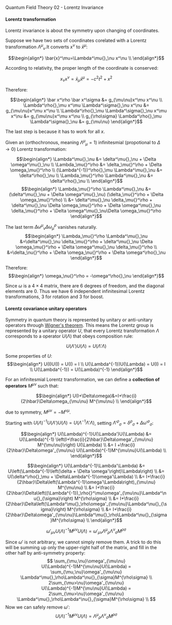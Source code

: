 Quantum Field Theory 02 - Lorentz Invariance


#### Lorentz transformation

Lorentz invariance is about the symmetry upon changing of coordinates.

Suppose we have two sets of coordinates corelated with a Lorentz transformation
$\Lambda^\mu{}_\nu$.It converts $x^\nu$ to $\bar{x}^\mu$:

$$\begin{align*}
\bar{x}^\mu=\Lambda^\mu{}_\nu x^\nu \\
\end{align*}$$

According to relativity, the proper length of the coordinate is conserved:

$$
x_\nu x^\nu = \bar x_\mu \bar x^\mu = -c^2t^2 + x^2
$$

Therefore:

$$\begin{align*}
\bar x^\rho \bar x^\sigma &= g_{\mu\nu}x^\mu x^\nu \\
\Lambda^\rho{}_\mu x^\mu \Lambda^\sigma{}_\nu x^\nu &= g_{\mu\nu}x^\mu x^\nu \\
\Lambda^\rho{}_\mu \Lambda^\sigma{}_\nu x^\mu x^\nu &= g_{\mu\nu}x^\mu x^\nu \\
g_{\rho\sigma} \Lambda^\rho{}_\mu \Lambda^\sigma{}_\nu &= g_{\mu\nu}
\end{align*}$$

The last step is because it has to work for all $x$.

Given an (orthochronous, meaning $\Lambda^\mu{}_\mu=1$) infinitesmial
(propotional to $\Delta \to 0$) Lorentz transformation:

$$\begin{align*}
\Lambda^\mu{}_\nu &= \delta^\mu{}_\nu + \Delta \omega^\mu{}_\nu \\
\Lambda_\mu{}^\rho &= \delta_\mu{}^\rho + \Delta \omega_\mu{}^\rho \\
(\Lambda^{-1})^\rho{}_\mu \Lambda^\mu{}_\nu &= \delta^\rho{}_\nu \\
\Lambda_\mu{}^\rho \Lambda^\mu{}_\nu &= \delta^\rho{}_\nu \\
\end{align*}$$
$$\begin{align*}
\Lambda_\mu{}^\rho \Lambda^\mu{}_\nu &=
    (\delta^\mu{}_\nu + \Delta \omega^\mu{}_\nu)
    (\delta_\mu{}^\rho + \Delta \omega_\mu{}^\rho) \\
&= \delta^\mu{}_\nu \delta_\mu{}^\rho  + \delta^\mu{}_\nu  \Delta \omega_\mu{}^\rho +
\Delta \omega^\mu{}_\nu \delta_\mu{}^\rho + \Delta \omega^\mu{}_\nu\Delta \omega_\mu{}^\rho
\end{align*}$$

The last term $\Delta \omega^\mu{}_\nu\Delta \omega_\mu{}^\rho$ vanishes naturally.
$$\begin{align*}
\Lambda_\mu{}^\rho \Lambda^\mu{}_\nu &=\delta^\mu{}_\nu \delta_\mu{}^\rho +
    \delta^\mu{}_\nu  \Delta \omega_\mu{}^\rho +
\Delta \omega^\mu{}_\nu \delta_\mu{}^\rho \\
&=\delta_\nu{}^\rho +
\Delta \omega_\nu{}^\rho +
\Delta \omega^\rho{}_\nu
\end{align*}$$

Therefore:
$$\begin{align*}
\omega_\nu{}^\rho = -\omega^\rho{}_\nu
\end{align*}$$

Since $\omega$ is a $4\times 4$ matrix, there are $6$ degrees of freedom, and the diagonal elements
are $0$. Thus we have $6$ independent infinitesimal Lorentz transformations, $3$ for rotation and
$3$ for boost.

#### Lorentz covariance unitary operators
Symmetry in quantum theory is represented by unitary or anti-unitary operators through
[Wigner's theorem](https://en.wikipedia.org/wiki/Wigner%27s_theorem). This means the
Lorentz group is represented by a unitary operator $U$, that every Lorentz transformation
$\Lambda$ corresponds to a operator $U(\Lambda)$ that obeys composition rule:

$$
U(\Lambda')U(\Lambda) = U(\Lambda'\Lambda)
$$

Some properties of $U$:
$$\begin{align*}
U(I)U(I) = U(I) = I \\
U(\Lambda^{-1})U(\Lambda) = U(I) = I \\
U(\Lambda^{-1}) = U(\Lambda)^{-1}
\end{align*}$$

For an infinitesmial Lorentz transformation, we can define a **collection of operators**
$M^{\mu\nu}$ such that:

$$\begin{align*}
U(I+\Delta\omega)&=I+\frac{i}{2\hbar}\Delta\omega_{\mu\nu} M^{\mu\nu} \\
\end{align*}$$

due to symmetry, $M^{\mu\nu} = -M^{\nu\mu}$.

Starting with $U(\Lambda)^{-1}U(\Lambda')U(\Lambda) = U(\Lambda^{-1}\Lambda'\Lambda)$,
setting $\Lambda'^\rho{}_\sigma = \delta^\rho{}_\sigma + \Delta \omega'^\rho{}_\sigma$:

$$\begin{align*}
U(\Lambda)^{-1}U(\Lambda')U(\Lambda) &=
U(\Lambda)^{-1}
\left(I+\frac{i}{2\hbar}\Delta\omega'_{\mu\nu} M^{\mu\nu}\right)
U(\Lambda) \\
&= I +\frac{i}{2\hbar}\Delta\omega'_{\mu\nu} U(\Lambda)^{-1}M^{\mu\nu}U(\Lambda) \\
\end{align*}$$

$$\begin{align*}
U(\Lambda^{-1}\Lambda'\Lambda) &= U\left(\Lambda^{-1}\left(\delta + \Delta \omega'\right)\Lambda\right) \\
&= U(\delta^\rho{}_\mu + \Delta\Lambda^{-1}\omega'\Lambda) \\
&= I+\frac{i}{2\hbar}\Delta\left(\Lambda^{-1}\omega'\Lambda\right)_{\mu\nu} M^{\mu\nu} \\
&= I+\frac{i}{2\hbar}\Delta\left((\Lambda^{-1})_\rho{}^\mu\omega'_{\mu\nu}\Lambda^\nu{}_{\sigma}\right) M^{\rho\sigma} \\
&= I+\frac{i}{2\hbar}\Delta\left(\Lambda^\mu{}_\rho\omega'_{\mu\nu}\Lambda^\nu{}_{\sigma}\right) M^{\rho\sigma} \\
&= I+\frac{i}{2\hbar}\Delta\omega'_{\mu\nu}\Lambda^\mu{}_\rho\Lambda^\nu{}_{\sigma}M^{\rho\sigma} \\
\end{align*}$$

$$
\omega'_{\mu\nu} U(\Lambda)^{-1}M^{\mu\nu}U(\Lambda) = \omega'_{\mu\nu}\Lambda^\mu{}_\rho\Lambda^\nu{}_{\sigma}M^{\rho\sigma}
$$

Since $\omega'$ is not arbitrary, we cannot simply remove them. A trick to do this will be
summing up only the upper-right half of the matrix, and fill in the other half by anti-symmetry
property:
$$
\sum_{\mu,\nu}\omega'_{\mu\nu} U(\Lambda)^{-1}M^{\mu\nu}U(\Lambda) =
\sum_{\mu,\nu}\omega'_{\mu\nu} \Lambda^\mu{}_\rho\Lambda^\nu{}_{\sigma}M^{\rho\sigma} \\
2\sum_{\mu>\nu}\omega'_{\mu\nu} U(\Lambda)^{-1}M^{\mu\nu}U(\Lambda) =
2\sum_{\mu>\nu}\omega'_{\mu\nu} \Lambda^\mu{}_\rho\Lambda^\nu{}_{\sigma}M^{\rho\sigma} \\
$$
Now we can safely remove $\omega'$:
$$
U(\Lambda)^{-1}M^{\mu\nu}U(\Lambda) = \Lambda^\mu{}_\rho\Lambda^\nu{}_{\sigma}M^{\rho\sigma}
$$